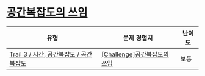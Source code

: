 # [공간복잡도의 쓰임](https://https://en.codetree.ai/trails/complete/curated-cards/challenge-usage-of-space-complexity)

|유형|문제 경험치|난이도|
|---|---|---|
|[Trail 3 / 시간, 공간복잡도 / 공간복잡도](https://https://en.codetree.ai/trail-info/novice-high/)|[[Challenge]공간복잡도의 쓰임](https://https://en.codetree.ai/trails/complete/curated-cards/challenge-usage-of-space-complexity/)|보통|

